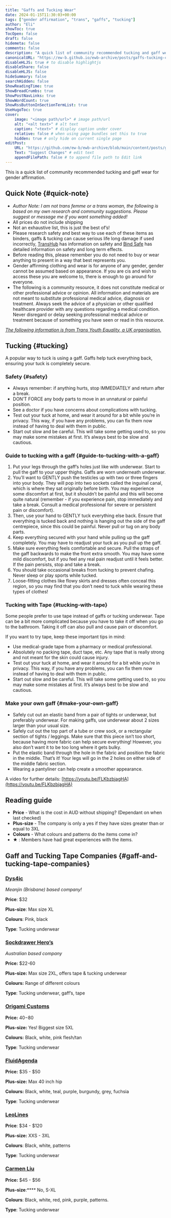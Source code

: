 ```yaml
---
title: "Gaffs and Tucking Wear"
date: 2024-01-15T11:30:03+00:00
tags: ["gender affirmation", "trans", "gaffs", "tucking"]
author: "Eli"
showToc: true
TocOpen: false
draft: false
hidemeta: false
comments: false
description: "A quick list of community recommended tucking and gaff wear for gender affirmation."
canonicalURL: "https://ew-b.github.io/ewb-archive/posts/gaffs-tucking-company-recs/"
disableHLJS: true # to disable highlightjs
disableShare: false
disableHLJS: false
hideSummary: false
searchHidden: false
ShowReadingTime: true
ShowBreadCrumbs: true
ShowPostNavLinks: true
ShowWordCount: true
ShowRssButtonInSectionTermList: true
UseHugoToc: true
cover:
    image: "<image path/url>" # image path/url
    alt: "<alt text>" # alt text
    caption: "<text>" # display caption under cover
    relative: false # when using page bundles set this to true
    hidden: true # only hide on current single page
editPost:
    URL: "https://github.com/ew-b/ewb-archive/blob/main/content/posts/gaffs-tucking-company-recs.md"
    Text: "Suggest Changes" # edit text
    appendFilePath: false # to append file path to Edit link
---
```


This is a quick list of community recommended tucking and gaff wear for gender affirmation.


## Quick Note {#quick-note}

* _Author Note: I am not trans femme or a trans woman, the following is based on my own research and community suggestions. Please suggest or message me if you want something added!_
* All prices do not include shipping 
* Not an exhaustive list, this is just the best of’s! 
* Please research safety and best way to use each of these items as binders, gaffs & tucking can cause serious life long damage if used incorrectly, [TransHub](https://www.transhub.org.au/) has information on safety and [Bind Safe](https://www.transhealthto.com/bind-safe) has detailed information on safety and long term effects.
* Before reading this, please remember you do not need to buy or wear anything to present in a way that best represents you. 
* Gender affirming clothing and wear is for anyone of any gender, gender cannot be assumed based on appearance. If you are cis and wish to access these you are welcome to, there is enough to go around for everyone. 
* The following is a community resource, it does not constitute medical or other professional advice or opinion.  All information and materials are not meant to substitute professional medical advice, diagnosis or treatment. Always seek the advice of a physician or other qualified healthcare provider with any questions regarding a medical condition. Never disregard or delay seeking professional medical advice or treatment because of something you have seen or read in this resource.


_[The following information is from Trans Youth Equality, a UK organisation.](http://www.transyouthequality.org/tucking)_


## Tucking {#tucking}

A popular way to tuck is using a gaff. Gaffs help tuck everything back, ensuring your tuck is completely secure.


### Safety {#safety}

* Always remember: if anything hurts, stop IMMEDIATELY and return after a break. 
* DON’T FORCE any body parts to move in an unnatural or painful position. 
* See a doctor if you have concerns about complications with tucking.
* Test out your tuck at home, and wear it around for a bit while you’re in privacy. This way, if you have any problems, you can fix them now instead of having to deal with them in public. 
* Start out slow and be careful. This will take some getting used to, so you may make some mistakes at first. It’s always best to be slow and cautious.


### Guide to tucking with a gaff {#guide-to-tucking-with-a-gaff}


1. Put your legs through the gaff’s holes just like with underwear. Start to pull the gaff to your upper thighs. Gaffs are worn underneath underwear.
2. You’ll want to GENTLY push the testicles up with two or three fingers into your body. They will pop into two sockets called the inguinal canal, which is where they sat originally before birth. You may experience some discomfort at first, but it shouldn’t be painful and this will become quite natural (remember - if you experience pain, stop immediately and take a break. Consult a medical professional for severe or persistent pain or discomfort).
3. Then, use your hand to GENTLY tuck everything else back. Ensure that everything is tucked back and nothing is hanging out the side of the gaff centrepiece, since this could be painful. Never pull or tug on any body parts.
4. Keep everything secured with your hand while pulling up the gaff completely. You may have to readjust your tuck as you pull up the gaff.
5. Make sure everything feels comfortable and secure. Pull the straps of the gaff backwards to make the front extra smooth. You may have some mild discomfort, but if you feel any real pain readjust until it feels better. If the pain persists, stop and take a break.
6. You should take occasional breaks from tucking to prevent chafing. Never sleep or play sports while tucked. 
7. Loose-fitting clothes like flowy skirts and dresses often conceal this region, so you may find that you don’t need to tuck while wearing these types of clothes!


### Tucking with Tape {#tucking-with-tape}

Some people prefer to use tape instead of gaffs or tucking underwear. Tape can be a bit more complicated because you have to take it off when you go to the bathroom. Taking it off can also pull and cause pain or discomfort.

If you want to try tape, keep these important tips in mind:

* Use medical-grade tape from a pharmacy or medical professional.
* Absolutely no packing tape, duct tape, etc. Any tape that is really strong and not meant for the skin could cause injury. 
* Test out your tuck at home, and wear it around for a bit while you’re in privacy. This way, if you have any problems, you can fix them now instead of having to deal with them in public.
* Start out slow and be careful. This will take some getting used to, so you may make some mistakes at first. It’s always best to be slow and cautious.


### Make your own gaff {#make-your-own-gaff}

* Safely cut out an elastic band from a pair of tights or underwear, but preferably underwear. For making gaffs, use underwear about 2 sizes larger than your usual size.
* Safely cut out the top part of a tube or crew sock, or a rectangular section of tights / leggings. Make sure that this piece isn’t too short, because having more fabric can help secure everything! However, you also don’t want it to be too long where it gets bulky.
* Put the elastic band through the hole in the fabric and position the fabric in the middle. That’s it! Your legs will go in the 2 holes on either side of the middle fabric section.
* Wearing a pantyliner can help create a smoother appearance. 

A video for further details: [https://youtu.be/FLKbzbjagHA](https://youtu.be/FLKbzbjagHA) 

## Reading guide

* **Price** - What is the cost in AUD without shipping? (Dependant on when last checked)
* **Plus-size** - The company is only a yes if they have sizes greater than or equal to 3XL
* **Colours** - What colours and patterns do the items come in?
* **★** : Members have had great experiences with the items.

## Gaff and Tucking Tape Companies {#gaff-and-tucking-tape-companies}

### [Dys4ic](https://www.dys4ick.com/)

_Meanjin (Brisbane) based company!_

**Price**: $32

**Plus-size**: Max size XL

**Colours**: Pink, black

**Type**: Tucking underwear




### [Sockdrawer Hero’s](https://sockdrawerheroes.com/collections/tucking)

_Australian based company_

**Price:** $22-60

**Plus-size:** Max size 2XL, offers tape & tucking underwear

**Colours:** Range of different colours

**Type**: Tucking underwear, gaff’s, tape




### [Origami Customs](https://origamicustoms.com)

**Price:** $40-$80

**Plus-size:** Yes! Biggest size 5XL

**Colours:** Black, white, pink flesh/tan

**Type**: Tucking underwear



### [FluidAgenda](https://www.etsy.com/au/listing/919073337/transgender-non-slip-gaff-handmade-tuck?ref=shop_home_active_1&crt=1)

**Price:** $35 - $50

**Plus-size:** Max 40 inch hip

**Colours:** Black, white, teal, purple, burgundy, grey, fuchsia

**Type**: Tucking underwear



### [LeoLines](https://www.etsy.com/au/shop/LeoLines)

**Price**: $34 - $120

**Plus-size:** XXS - 3XL

**Colours**:  Black, white, patterns

**Type**: Tucking underwear

### [Carmen Liu](https://sockdrawerheroes.com/collections/gi-collection)

**Price:** $45 - $56

**Plus-size**:**** No, S-XL

**Colours**: Black, white, red, pink, purple, patterns.

**Type**: Tucking underwear